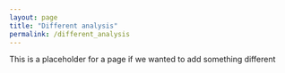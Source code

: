 ```yaml
---
layout: page
title: "Different analysis"
permalink: /different_analysis
---
```


This is a placeholder for a page if we wanted to add something different
